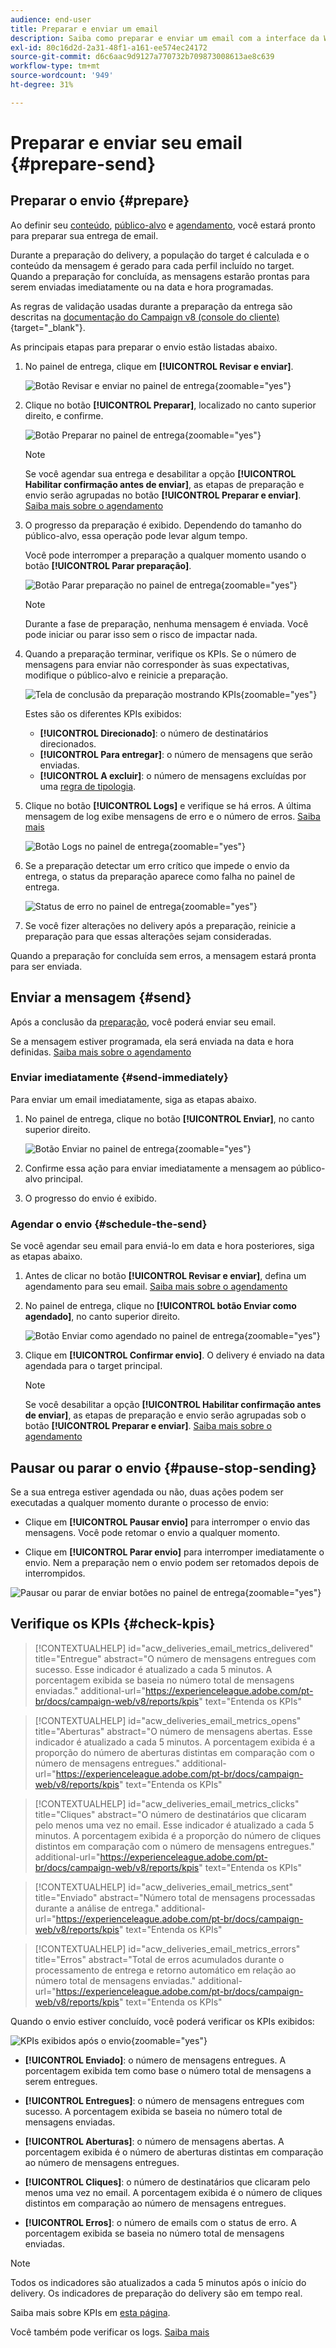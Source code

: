 ```yaml
---
audience: end-user
title: Preparar e enviar um email
description: Saiba como preparar e enviar um email com a interface da Web do Campaign
exl-id: 80c16d2d-2a31-48f1-a161-ee574ec24172
source-git-commit: d6c6aac9d9127a770732b709873008613ae8c639
workflow-type: tm+mt
source-wordcount: '949'
ht-degree: 31%

---
```


# Preparar e enviar seu email {#prepare-send}

## Preparar o envio {#prepare}

Ao definir seu [conteúdo](../email/edit-content.md), [público-alvo](../audience/add-audience.md) e [agendamento](../msg/gs-messages.md#schedule-the-delivery-sending-gs-schedule), você estará pronto para preparar sua entrega de email.

Durante a preparação do delivery, a população do target é calculada e o conteúdo da mensagem é gerado para cada perfil incluído no target. Quando a preparação for concluída, as mensagens estarão prontas para serem enviadas imediatamente ou na data e hora programadas.

As regras de validação usadas durante a preparação da entrega são descritas na [documentação do Campaign v8 (console do cliente)](https://experienceleague.adobe.com/docs/campaign/campaign-v8/send/emails/send.html){target="_blank"}.

As principais etapas para preparar o envio estão listadas abaixo.

1. No painel de entrega, clique em **[!UICONTROL Revisar e enviar]**.

   ![Botão Revisar e enviar no painel de entrega](assets/email-review-and-send.png){zoomable="yes"}

1. Clique no botão **[!UICONTROL Preparar]**, localizado no canto superior direito, e confirme.

   ![Botão Preparar no painel de entrega](assets/email-prepare.png){zoomable="yes"}

   >[!NOTE]
   >
   >Se você agendar sua entrega e desabilitar a opção **[!UICONTROL Habilitar confirmação antes de enviar]**, as etapas de preparação e envio serão agrupadas no botão **[!UICONTROL Preparar e enviar]**. [Saiba mais sobre o agendamento](../msg/gs-deliveries.md#gs-schedule)

1. O progresso da preparação é exibido. Dependendo do tamanho do público-alvo, essa operação pode levar algum tempo.

   Você pode interromper a preparação a qualquer momento usando o botão **[!UICONTROL Parar preparação]**.

   ![Botão Parar preparação no painel de entrega](assets/email-stop-preparation.png){zoomable="yes"}

   >[!NOTE]
   >Durante a fase de preparação, nenhuma mensagem é enviada. Você pode iniciar ou parar isso sem o risco de impactar nada.

1. Quando a preparação terminar, verifique os KPIs. Se o número de mensagens para enviar não corresponder às suas expectativas, modifique o público-alvo e reinicie a preparação.

   ![Tela de conclusão da preparação mostrando KPIs](assets/email-preparation-complete.png){zoomable="yes"}

   Estes são os diferentes KPIs exibidos:

   * **[!UICONTROL Direcionado]**: o número de destinatários direcionados.
   * **[!UICONTROL Para entregar]**: o número de mensagens que serão enviadas.
   * **[!UICONTROL A excluir]**: o número de mensagens excluídas por uma [regra de tipologia](../advanced-settings/delivery-settings.md#typology).

1. Clique no botão **[!UICONTROL Logs]** e verifique se há erros. A última mensagem de log exibe mensagens de erro e o número de erros. [Saiba mais](delivery-logs.md)

   ![Botão Logs no painel de entrega](assets/email-prepare-logs.png){zoomable="yes"}

1. Se a preparação detectar um erro crítico que impede o envio da entrega, o status da preparação aparece como falha no painel de entrega.

   ![Status de erro no painel de entrega](assets/email-prepare-error.png){zoomable="yes"}

1. Se você fizer alterações no delivery após a preparação, reinicie a preparação para que essas alterações sejam consideradas.

Quando a preparação for concluída sem erros, a mensagem estará pronta para ser enviada.

## Enviar a mensagem {#send}

Após a conclusão da [preparação](#prepare), você poderá enviar seu email.

Se a mensagem estiver programada, ela será enviada na data e hora definidas. [Saiba mais sobre o agendamento](../msg/gs-deliveries.md#gs-schedule)

### Enviar imediatamente {#send-immediately}

Para enviar um email imediatamente, siga as etapas abaixo.

1. No painel de entrega, clique no botão **[!UICONTROL Enviar]**, no canto superior direito.

   ![Botão Enviar no painel de entrega](assets/email-send.png){zoomable="yes"}

1. Confirme essa ação para enviar imediatamente a mensagem ao público-alvo principal.

1. O progresso do envio é exibido.

### Agendar o envio {#schedule-the-send}

Se você agendar seu email para enviá-lo em data e hora posteriores, siga as etapas abaixo.

1. Antes de clicar no botão **[!UICONTROL Revisar e enviar]**, defina um agendamento para seu email. [Saiba mais sobre o agendamento](../msg/gs-deliveries.md#gs-schedule)

1. No painel de entrega, clique no **[!UICONTROL botão Enviar como agendado]**, no canto superior direito.

   ![Botão Enviar como agendado no painel de entrega](assets/email-send-as-scheduled.png){zoomable="yes"}

1. Clique em **[!UICONTROL Confirmar envio]**. O delivery é enviado na data agendada para o target principal.

   >[!NOTE]
   >
   >Se você desabilitar a opção **[!UICONTROL Habilitar confirmação antes de enviar]**, as etapas de preparação e envio serão agrupadas sob o botão **[!UICONTROL Preparar e enviar]**. [Saiba mais sobre o agendamento](../msg/gs-deliveries.md#gs-schedule)

## Pausar ou parar o envio {#pause-stop-sending}

Se a sua entrega estiver agendada ou não<!--TBC-->, duas ações podem ser executadas a qualquer momento durante o processo de envio:

* Clique em **[!UICONTROL Pausar envio]** para interromper o envio das mensagens. Você pode retomar o envio a qualquer momento.

* Clique em **[!UICONTROL Parar envio]** para interromper imediatamente o envio. Nem a preparação nem o envio podem ser retomados depois de interrompidos.

![Pausar ou parar de enviar botões no painel de entrega](assets/email-send-pause-or-stop.png){zoomable="yes"}

## Verifique os KPIs {#check-kpis}

>[!CONTEXTUALHELP]
>id="acw_deliveries_email_metrics_delivered"
>title="Entregue"
>abstract="O número de mensagens entregues com sucesso. Esse indicador é atualizado a cada 5 minutos. A porcentagem exibida se baseia no número total de mensagens enviadas."
>additional-url="https://experienceleague.adobe.com/pt-br/docs/campaign-web/v8/reports/kpis" text="Entenda os KPIs"

>[!CONTEXTUALHELP]
>id="acw_deliveries_email_metrics_opens"
>title="Aberturas"
>abstract="O número de mensagens abertas. Esse indicador é atualizado a cada 5 minutos. A porcentagem exibida é a proporção do número de aberturas distintas em comparação com o número de mensagens entregues."
>additional-url="https://experienceleague.adobe.com/pt-br/docs/campaign-web/v8/reports/kpis" text="Entenda os KPIs"

>[!CONTEXTUALHELP]
>id="acw_deliveries_email_metrics_clicks"
>title="Cliques"
>abstract="O número de destinatários que clicaram pelo menos uma vez no email. Esse indicador é atualizado a cada 5 minutos. A porcentagem exibida é a proporção do número de cliques distintos em comparação com o número de mensagens entregues."
>additional-url="https://experienceleague.adobe.com/pt-br/docs/campaign-web/v8/reports/kpis" text="Entenda os KPIs"

>[!CONTEXTUALHELP]
>id="acw_deliveries_email_metrics_sent"
>title="Enviado"
>abstract="Número total de mensagens processadas durante a análise de entrega."
>additional-url="https://experienceleague.adobe.com/pt-br/docs/campaign-web/v8/reports/kpis" text="Entenda os KPIs"

>[!CONTEXTUALHELP]
>id="acw_deliveries_email_metrics_errors"
>title="Erros"
>abstract="Total de erros acumulados durante o processamento de entrega e retorno automático em relação ao número total de mensagens enviadas."
>additional-url="https://experienceleague.adobe.com/pt-br/docs/campaign-web/v8/reports/kpis" text="Entenda os KPIs"

Quando o envio estiver concluído, você poderá verificar os KPIs exibidos:

![KPIs exibidos após o envio](assets/email-send-kpis.png){zoomable="yes"}

* **[!UICONTROL Enviado]**: o número de mensagens entregues. A porcentagem exibida tem como base o número total de mensagens a serem entregues.

* **[!UICONTROL Entregues]**: o número de mensagens entregues com sucesso. A porcentagem exibida se baseia no número total de mensagens enviadas.

* **[!UICONTROL Aberturas]**: o número de mensagens abertas. A porcentagem exibida é o número de aberturas distintas em comparação ao número de mensagens entregues.

* **[!UICONTROL Cliques]**: o número de destinatários que clicaram pelo menos uma vez no email. A porcentagem exibida é o número de cliques distintos em comparação ao número de mensagens entregues.

* **[!UICONTROL Erros]**: o número de emails com o status de erro. A porcentagem exibida se baseia no número total de mensagens enviadas.

>[!NOTE]
>
>Todos os indicadores são atualizados a cada 5 minutos após o início do delivery. Os indicadores de preparação do delivery são em tempo real.

Saiba mais sobre KPIs em [esta página](../reporting/kpis.md).

Você também pode verificar os logs. [Saiba mais](delivery-logs.md)
